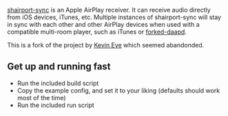 [shairport-sync](https://github.com/mikebrady/shairport-sync) is an Apple AirPlay receiver. It can receive audio directly from iOS devices, iTunes, etc. Multiple instances of shairport-sync will stay in sync with each other and other AirPlay devices when used with a compatible multi-room player, such as iTunes or [forked-daapd](https://github.com/jasonmc/forked-daapd).

This is a fork of the project by [Kevin Eye](https://github.com/kevineye/docker-shairport-sync) which seemed abandonded.


## Get up and running fast
- Run the included build script
- Copy the example config, and set it to your liking (defaults should work most of the time)
- Run the included run script

